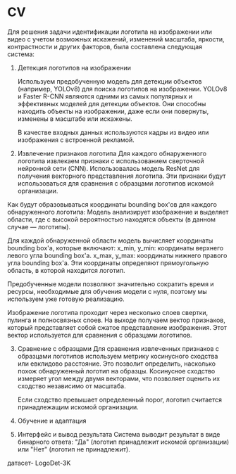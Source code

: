 # CV

Для решения задачи идентификации логотипа на изображении или видео с учетом возможных искажений, изменений масштаба, яркости, контрастности и других факторов, была составлена следующая система:

1. Детекция логотипов на изображении
   
   Используем предобученную модель для детекции объектов (например, YOLOv8) для поиска логотипов на изображении. 
YOLOv8 и Faster R-CNN являются одними из самых популярных и эффективных моделей для детекции объектов. Они способны находить объекты на изображении, даже если они повернуты, изменены в масштабе или искажены.

   В качестве входных данных используются кадры из видео или изображения с встроенной рекламой.

3. Извлечение признаков логотипа
  Для каждого обнаруженного логотипа извлекаем признаки с использованием сверточной нейронной сети (CNN). 
Использовалась модель ResNet для получения векторного представления логотипа.
   Эти признаки будут использоваться для сравнения с образцами логотипов искомой организации.
     
Как будут образовываться координаты bounding box'ов для каждого обнаруженного логотипа:
Модель анализирует изображение и выделяет области, где с высокой вероятностью находятся объекты (в данном случае — логотипы).
  
Для каждой обнаруженной области модель вычисляет координаты bounding box'а, которые включают:
  x_min, y_min: координаты верхнего левого угла bounding box'а.
  x_max, y_max: координаты нижнего правого угла bounding box'а.
  Эти координаты определяют прямоугольную область, в которой находится логотип.

Предобученные модели позволяют значительно сократить время и ресурсы, необходимые для обучения модели с нуля, поэтому мы используем уже готовую реализацию.

  Изображение логотипа проходит через несколько слоев свертки, пулинга и полносвязных слоев.
  На выходе получаем вектор признаков, который представляет собой сжатое представление изображения.
  Этот вектор используется для сравнения с образцами логотипов.

3. Сравнение с образцами
   Для сравнения извлеченных признаков с образцами логотипов используем метрику косинусного сходства или евклидово расстояние. Это позволит определить, насколько похож обнаруженный логотип на образцы.
Косинусное сходство измеряет угол между двумя векторами, что позволяет оценить их сходство независимо от масштаба.

     Если сходство превышает определенный порог, логотип считается принадлежащим искомой организации.

4. Обучение и адаптация

5. Интерфейс и вывод результата
   Система выводит результат в виде бинарного ответа: "Да" (логотип принадлежит искомой организации) или "Нет" (логотип не принадлежит).

датасет- LogoDet-3K
